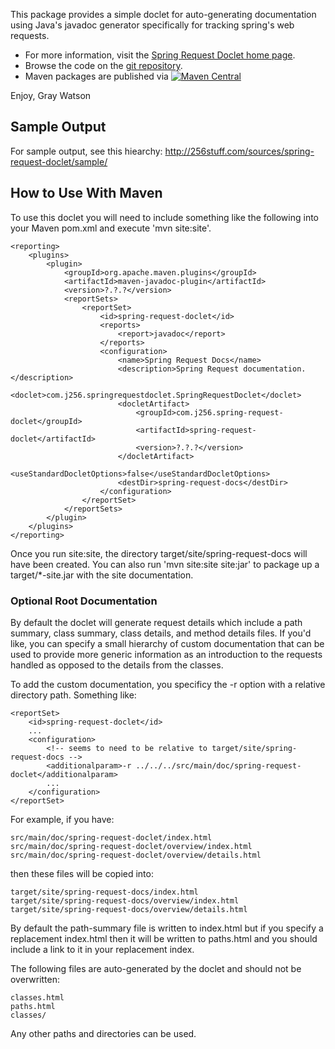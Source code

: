 This package provides a simple doclet for auto-generating documentation using Java's javadoc generator
specifically for tracking spring's web requests.

* For more information, visit the [Spring Request Doclet home page](http://256stuff.com/sources/spring-request-doclet/).	
* Browse the code on the [git repository](https://github.com/j256/spring-request-doclet).
* Maven packages are published via [![Maven Central](https://maven-badges.herokuapp.com/maven-central/com.j256.spring-request-doclet/spring-request-doclet/badge.svg?style=flat-square)](https://maven-badges.herokuapp.com/maven-central/com.j256.spring-request-doclet/spring-request-doclet/)

Enjoy,
Gray Watson

## Sample Output

For sample output, see this hiearchy: http://256stuff.com/sources/spring-request-doclet/sample/

## How to Use With Maven

To use this doclet you will need to include something like the following into your Maven pom.xml and
execute 'mvn site:site'.

	<reporting>
		<plugins>
			<plugin>
				<groupId>org.apache.maven.plugins</groupId>
				<artifactId>maven-javadoc-plugin</artifactId>
				<version>?.?.?</version>
				<reportSets>
					<reportSet>
						<id>spring-request-doclet</id>
						<reports>
							<report>javadoc</report>
						</reports>
						<configuration>
							<name>Spring Request Docs</name>
							<description>Spring Request documentation.</description>
							<doclet>com.j256.springrequestdoclet.SpringRequestDoclet</doclet>
							<docletArtifact>
								<groupId>com.j256.spring-request-doclet</groupId>
								<artifactId>spring-request-doclet</artifactId>
								<version>?.?.?</version>
							</docletArtifact>
							<useStandardDocletOptions>false</useStandardDocletOptions>
							<destDir>spring-request-docs</destDir>
						</configuration>
					</reportSet>
				</reportSets>
			</plugin>
		</plugins>
	</reporting>

Once you run site:site, the directory target/site/spring-request-docs will have been created.    You can
also run 'mvn site:site site:jar' to package up a target/*-site.jar with the site documentation.

### Optional Root Documentation

By default the doclet will generate request details which include a path summary, class summary, class
details, and method details files.  If you'd like, you can specify a small hierarchy of custom
documentation that can be used to provide more generic information as an introduction to the requests
handled as opposed to the details from the classes.

To add the custom documentation, you specificy the -r option with a relative directory path.
Something like:

	<reportSet>
		<id>spring-request-doclet</id>
		...
		<configuration>
			<!-- seems to need to be relative to target/site/spring-request-docs -->
			<additionalparam>-r ../../../src/main/doc/spring-request-doclet</additionalparam>
			...
		</configuration>
	</reportSet>

For example, if you have:

	src/main/doc/spring-request-doclet/index.html
	src/main/doc/spring-request-doclet/overview/index.html
	src/main/doc/spring-request-doclet/overview/details.html

then these files will be copied into:

	target/site/spring-request-docs/index.html
	target/site/spring-request-docs/overview/index.html
	target/site/spring-request-docs/overview/details.html

By default the path-summary file is written to index.html but if you specify a replacement index.html
then it will be written to paths.html and you should include a link to it in your replacement index.

The following files are auto-generated by the doclet and should not be overwritten:

	classes.html
	paths.html
	classes/

Any other paths and directories can be used.
